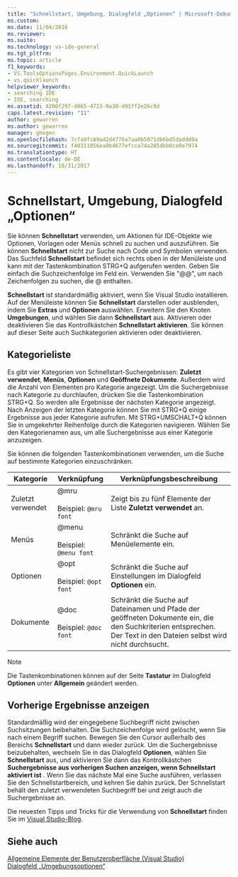 ```yaml
---
title: "Schnellstart, Umgebung, Dialogfeld „Optionen“ | Microsoft-Dokumentation"
ms.custom: 
ms.date: 11/04/2016
ms.reviewer: 
ms.suite: 
ms.technology: vs-ide-general
ms.tgt_pltfrm: 
ms.topic: article
f1_keywords:
- VS.ToolsOptionsPages.Environment.QuickLaunch
- vs.quicklaunch
helpviewer_keywords:
- searching IDE
- IDE, searching
ms.assetid: 4200f297-d065-4723-9a30-d91ff2e26c9d
caps.latest.revision: "11"
author: gewarren
ms.author: gewarren
manager: ghogen
ms.openlocfilehash: 7cfa9fc89ad2d4776a7aa0b5071db6bd5daddd9a
ms.sourcegitcommit: f40311056ea0b4677efcca74a285dbb0ce0e7974
ms.translationtype: HT
ms.contentlocale: de-DE
ms.lasthandoff: 10/31/2017
---
```

# <a name="quick-launch-environment-options-dialog-box"></a>Schnellstart, Umgebung, Dialogfeld „Optionen“
Sie können **Schnellstart** verwenden, um Aktionen für IDE-Objekte wie Optionen, Vorlagen oder Menüs schnell zu suchen und auszuführen. Sie können **Schnellstart** nicht zur Suche nach Code und Symbolen verwenden. Das Suchfeld **Schnellstart** befindet sich rechts oben in der Menüleiste und kann mit der Tastenkombination STRG+Q aufgerufen werden. Geben Sie einfach die Suchzeichenfolge im Feld ein. Verwenden Sie "@@", um nach Zeichenfolgen zu suchen, die @ enthalten.  
  
 **Schnellstart** ist standardmäßig aktiviert, wenn Sie Visual Studio installieren. Auf der Menüleiste können Sie **Schnellstart** darstellen oder ausblenden, indem Sie **Extras** und **Optionen** auswählen. Erweitern Sie den Knoten **Umgebungen**, und wählen Sie dann **Schnellstart** aus. Aktivieren oder deaktivieren Sie das Kontrollkästchen **Schnellstart aktivieren**. Sie können auf dieser Seite auch Suchkategorien aktivieren oder deaktivieren.  
  
## <a name="category-list"></a>Kategorieliste  
 Es gibt vier Kategorien von Schnellstart-Suchergebnissen: **Zuletzt verwendet**, **Menüs**, **Optionen** und **Geöffnete Dokumente**. Außerdem wird die Anzahl von Elementen pro Kategorie angezeigt. Um die Suchergebnisse nach Kategorie zu durchlaufen, drücken Sie die Tastenkombination STRG+Q. So werden alle Ergebnisse der nächsten Kategorie angezeigt. Nach Anzeigen der letzten Kategorie können Sie mit STRG+Q einige Ergebnisse aus jeder Kategorie aufrufen. Mit STRG+UMSCHALT+Q können Sie in umgekehrter Reihenfolge durch die Kategorien navigieren. Wählen Sie den Kategorienamen aus, um alle Suchergebnisse aus einer Kategorie anzuzeigen.  
  
 Sie können die folgenden Tastenkombinationen verwenden, um die Suche auf bestimmte Kategorien einzuschränken.  
  
|Kategorie|Verknüpfung|Verknüpfungsbeschreibung|  
|--------------|--------------|--------------------------|  
|Zuletzt verwendet|@mru<br /><br /> Beispiel: `@mru font`|Zeigt bis zu fünf Elemente der Liste **Zuletzt verwendet** an.|  
|Menüs|@menu<br /><br /> Beispiel: `@menu font`|Schränkt die Suche auf Menüelemente ein.|  
|Optionen|@opt<br /><br /> Beispiel: `@opt font`|Schränkt die Suche auf Einstellungen im Dialogfeld **Optionen** ein.|  
|Dokumente|@doc<br /><br /> Beispiel: `@doc font`|Schränkt die Suche auf Dateinamen und Pfade der geöffneten Dokumente ein, die den Suchkriterien entsprechen. Der Text in den Dateien selbst wird nicht durchsucht.|  
  
> [!NOTE]
>  Die Tastenkombinationen können auf der Seite **Tastatur** im Dialogfeld **Optionen** unter **Allgemein** geändert werden.  
  
## <a name="show-previous-results"></a>Vorherige Ergebnisse anzeigen  
 Standardmäßig wird der eingegebene Suchbegriff nicht zwischen Suchsitzungen beibehalten. Die Suchzeichenfolge wird gelöscht, wenn Sie nach einem Begriff suchen. Bewegen Sie den Cursor außerhalb des Bereichs **Schnellstart** und dann wieder zurück. Um die Suchergebnisse beizubehalten, wechseln Sie in das Dialogfeld **Optionen**, wählen Sie **Schnellstart** aus, und aktivieren Sie dann das Kontrollkästchen **Suchergebnisse aus vorherigen Suchen anzeigen, wenn Schnellstart aktiviert ist** . Wenn Sie das nächste Mal eine Suche ausführen, verlassen Sie den Schnellstartbereich, und kehren Sie dahin zurück. Der Schnellstart behält den zuletzt verwendeten Suchbegriff bei und zeigt auch die Suchergebnisse an.  
  
 Die neuesten Tipps und Tricks für die Verwendung von **Schnellstart** finden Sie im [Visual Studio-Blog](http://go.microsoft.com/fwlink/?LinkId=236054).  
  
## <a name="see-also"></a>Siehe auch  
 [Allgemeine Elemente der Benutzeroberfläche (Visual Studio)](../../ide/reference/general-user-interface-elements-visual-studio.md)   
 [Dialogfeld „Umgebungsoptionen“](../../ide/reference/environment-options-dialog-box.md)